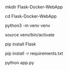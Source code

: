 mkdir Flask-Docker-WebApp

cd Flask-Docker-WebApp

python3 -m venv venv

source venv/bin/activate

pip install Flask

pip install -r requirements.txt

python app.py
